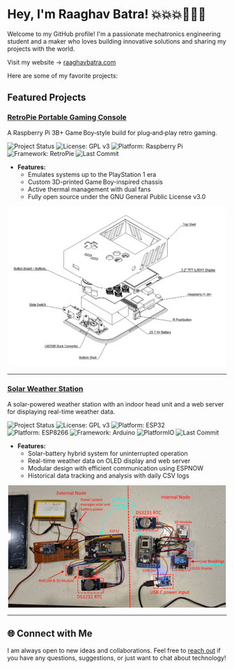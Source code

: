 # Hey, I'm Raaghav Batra! 💥💥💥🦅🦅🦅

Welcome to my GitHub profile! I'm a passionate mechatronics engineering student and a maker who loves building innovative solutions and sharing my projects with the world.

Visit my website -> [raaghavbatra.com](https://raaghavbatra.com)

Here are some of my favorite projects:
## Featured Projects

### [RetroPie Portable Gaming Console](https://github.com/rbat05/RetroPieGameboy)
A Raspberry Pi 3B+ Game Boy‑style build for plug‑and‑play retro gaming.

![Project Status](https://img.shields.io/badge/status-complete-green)
![License: GPL v3](https://img.shields.io/badge/License-GPLv3-blue.svg)
![Platform: Raspberry Pi](https://img.shields.io/badge/platform-Raspberry%20Pi-CC0000?logo=raspberry-pi&logoColor=white)
![Framework: RetroPie](https://img.shields.io/badge/framework-RetroPie-FF69B4?logo=raspberry-pi&logoColor=white)
![Last Commit](https://img.shields.io/github/last-commit/rbat05/RetroPieGameboy)

- **Features:**
  - Emulates systems up to the PlayStation 1 era
  - Custom 3D-printed Game Boy-inspired chassis
  - Active thermal management with dual fans
  - Fully open source under the GNU General Public License v3.0

<p align="center">
  <img src="images/Exploded.png" alt="RetroPie Portable Gaming Console Hero Animation" width="500"/>
</p>

---

### [Solar Weather Station](https://github.com/rbat05/SolarWeatherStation)
A solar-powered weather station with an indoor head unit and a web server for displaying real-time weather data.

![Project Status](https://img.shields.io/badge/status-in--progress-yellow)
![License: GPL v3](https://img.shields.io/badge/License-GPLv3-blue.svg)
![Platform: ESP32](https://img.shields.io/badge/platform-ESP32-blue)
![Platform: ESP8266](https://img.shields.io/badge/platform-ESP8266-blue)
![Framework: Arduino](https://img.shields.io/badge/framework-Arduino-green)
![PlatformIO](https://img.shields.io/badge/built%20with-PlatformIO-orange)
![Last Commit](https://img.shields.io/github/last-commit/rbat05/SolarWeatherStation)

- **Features:**
  - Solar-battery hybrid system for uninterrupted operation
  - Real-time weather data on OLED display and web server
  - Modular design with efficient communication using ESPNOW
  - Historical data tracking and analysis with daily CSV logs

<p align="center">
  <img src="images/FullSystemAnnotated.jpg" alt="Solar Weather Electronics Station Setup" width="500"/>
</p>

---

## 🌐 Connect with Me

I am always open to new ideas and collaborations. Feel free to [reach out](https://www.linkedin.com/in/raaghav-batra-73405b317/) if you have any questions, suggestions, or just want to chat about technology!

